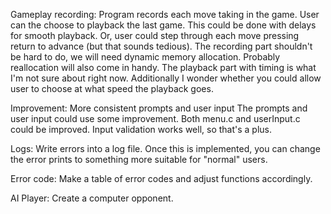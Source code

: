 Gameplay recording:
Program records each move taking in the game. User can the choose to playback the last game.
This could be done with delays for smooth playback. Or, user could step through each move pressing return to
advance (but that sounds tedious).
The recording part shouldn't be hard to do, we will need dynamic memory allocation. Probably reallocation will also
come in handy. The playback part with timing is what I'm not sure about right now. Additionally I wonder whether
you could allow user to choose at what speed the playback goes.


Improvement:
More consistent prompts and user input
The prompts and user input could use some improvement. Both menu.c and userInput.c could be improved.
Input validation works well, so that's a plus.


Logs: 
Write errors into a log file. Once this is implemented, you can change the error prints to something more suitable
for "normal" users.


Error code: 
Make a table of error codes and adjust functions accordingly.

AI Player: 
Create a computer opponent.
